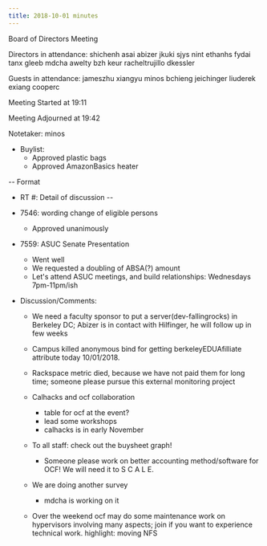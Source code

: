 ```yaml
---
title: 2018-10-01 minutes
---
```

Board of Directors Meeting

Directors in attendance:
shichenh
asai
abizer
jkuki
sjys
nint
ethanhs
fydai
tanx
gleeb
mdcha
awelty
bzh
keur
racheltrujillo
dkessler

Guests in attendance:
jameszhu
xiangyu
minos
bchieng
jeichinger
liuderek
exiang
cooperc

Meeting Started at 19:11

Meeting Adjourned at 19:42

Notetaker: minos

* Buylist:
  - Approved plastic bags
  - Approved AmazonBasics heater

--
Format
* RT #: Detail of discussion
--

* 7546: wording change of eligible persons
  - Approved unanimously

* 7559: ASUC Senate Presentation
  - Went well
  - We requested a doubling of ABSA(?) amount
  - Let's attend ASUC meetings, and build relationships: Wednesdays 7pm-11pm/ish

* Discussion/Comments:
  - We need a faculty sponsor to put a server(dev-fallingrocks) in Berkeley DC; Abizer is in contact with Hilfinger, he will follow up in few weeks

  - Campus killed anonymous bind for getting berkeleyEDUAfilliate attribute today 10/01/2018.

  - Rackspace metric died, because we have not paid them for long time; someone please pursue this external monitoring project

  - Calhacks and ocf collaboration
    - table for ocf at the event?
    - lead some workshops
    - calhacks is in early November

  - To all staff: check out the buysheet graph!
    - Someone please work on better accounting method/software for OCF! We will need it to S C A L E.

  - We are doing another survey
    - mdcha is working on it

  - Over the weekend ocf may do some maintenance work on hypervisors involving many aspects; join if you want to experience technical work. highlight: moving NFS
